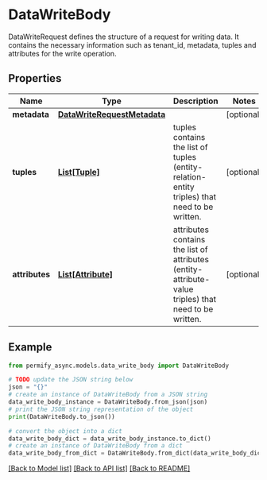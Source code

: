 # DataWriteBody

DataWriteRequest defines the structure of a request for writing data. It contains the necessary information such as tenant_id, metadata, tuples and attributes for the write operation.

## Properties

Name | Type | Description | Notes
------------ | ------------- | ------------- | -------------
**metadata** | [**DataWriteRequestMetadata**](DataWriteRequestMetadata.md) |  | [optional] 
**tuples** | [**List[Tuple]**](Tuple.md) | tuples contains the list of tuples (entity-relation-entity triples) that need to be written. | [optional] 
**attributes** | [**List[Attribute]**](Attribute.md) | attributes contains the list of attributes (entity-attribute-value triples) that need to be written. | [optional] 

## Example

```python
from permify_async.models.data_write_body import DataWriteBody

# TODO update the JSON string below
json = "{}"
# create an instance of DataWriteBody from a JSON string
data_write_body_instance = DataWriteBody.from_json(json)
# print the JSON string representation of the object
print(DataWriteBody.to_json())

# convert the object into a dict
data_write_body_dict = data_write_body_instance.to_dict()
# create an instance of DataWriteBody from a dict
data_write_body_from_dict = DataWriteBody.from_dict(data_write_body_dict)
```
[[Back to Model list]](../README.md#documentation-for-models) [[Back to API list]](../README.md#documentation-for-api-endpoints) [[Back to README]](../README.md)



